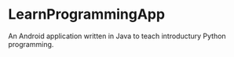 # LearnProgrammingApp
An Android application written in Java to teach introductury Python programming.
